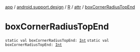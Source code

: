 [app](../../../index.md) / [android.support.design](../../index.md) / [R](../index.md) / [attr](index.md) / [boxCornerRadiusTopEnd](./box-corner-radius-top-end.md)

# boxCornerRadiusTopEnd

`static val boxCornerRadiusTopEnd: `[`Int`](https://kotlinlang.org/api/latest/jvm/stdlib/kotlin/-int/index.html)
`static val boxCornerRadiusTopEnd: `[`Int`](https://kotlinlang.org/api/latest/jvm/stdlib/kotlin/-int/index.html)